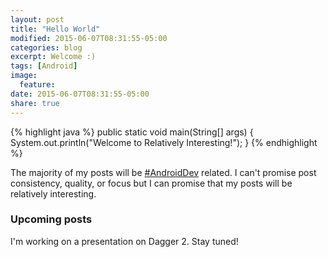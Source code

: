 ```yaml
---
layout: post
title: "Hello World"
modified: 2015-06-07T08:31:55-05:00
categories: blog
excerpt: Welcome :)
tags: [Android]
image:
  feature:
date: 2015-06-07T08:31:55-05:00
share: true
---
```


{% highlight java %}
public static void main(String[] args) {
	System.out.println("Welcome to Relatively Interesting!");
}
{% endhighlight %}

The majority of my posts will be [#AndroidDev](https://twitter.com/search?q=%23androiddev) related. I can't promise post consistency, quality, or focus but I can promise that my posts will be relatively interesting.

### Upcoming posts

I'm working on a presentation on Dagger 2. Stay tuned!